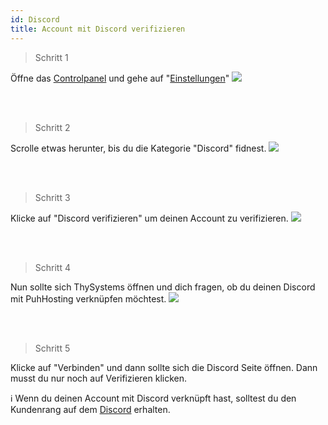 ```yaml
---
id: Discord
title: Account mit Discord verifizieren
---
```


> Schritt 1

Öffne das [Controlpanel] und gehe auf "[Einstellungen]"
![](https://screen.magic-pics.tk/FOku9/NUYOgiZo56.png/raw)

<br/>



<br/>

> Schritt 2

Scrolle etwas herunter, bis du die Kategorie "Discord" fidnest.
![](https://screen.magic-pics.tk/FOku9/zAMukUpi47.png/raw)

<br/>



<br/>

> Schritt 3

Klicke auf "Discord verifizieren" um deinen Account zu verifizieren.
![](https://screen.magic-pics.tk/FOku9/libEfUvU61.png/raw)

<br/>



<br/>

> Schritt 4

Nun sollte sich ThySystems öffnen und dich fragen, ob du deinen Discord mit PuhHosting verknüpfen möchtest.
![](https://screen.magic-pics.tk/FOku9/moROjaso68.png/raw)

<br/>



<br/>

> Schritt 5

Klicke auf "Verbinden" und dann sollte sich die Discord Seite öffnen. Dann musst du nur noch auf Verifizieren klicken.


:information_source: Wenn du deinen Account mit Discord verknüpft hast, solltest du den Kundenrang auf dem [Discord] erhalten. 






[Controlpanel]: https://www.puh.hosting/cp
[Einstellungen]: https://www.puh.hosting/cp/s
[Discord]: https://discord.gg/w8Syn43